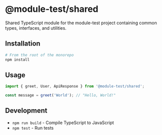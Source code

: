 # @module-test/shared

Shared TypeScript module for the module-test project containing common types, interfaces, and utilities.

## Installation

```bash
# From the root of the monorepo
npm install
```

## Usage

```typescript
import { greet, User, ApiResponse } from '@module-test/shared';

const message = greet('World'); // "Hello, World!"
```

## Development

- `npm run build` - Compile TypeScript to JavaScript
- `npm test` - Run tests
